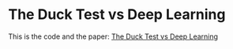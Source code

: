 # The Duck Test vs Deep Learning

This is the code and the paper: <a href="https://github.com/mandrecut/duck_test/blob/main/duck_paper.pdf" target="_blank">The Duck Test vs Deep Learning</a>


